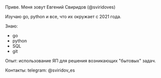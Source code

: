 Приве. Меня зовут Евгений Свиридов (@sviridoves)

Изучаю go, python и все, что их окружает с 2021 года.

Знаю:
- go
- python
- SQL
- git

Опыт: использование ЯП для решения возникающих "бытовых" задач.

Контакты:
telegram: @sviridov_es
